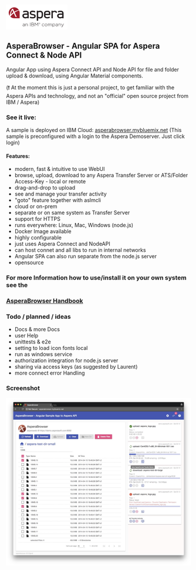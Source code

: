 ![](/doc/img/aspera.png)
## AsperaBrowser -  Angular SPA for Aspera Connect & Node API  

Angular App using Aspera Connect API and Node API for file and folder upload & download, using Angular Material components.

(:exclamation: At the moment this is just a personal project, to get familiar with the Aspera APIs and technology, and not an "official" open source project from IBM / Aspera)

### See it live:
A sample is deployed on IBM Cloud:
[asperabrowser.mybluemix.net](https://asperabrowser.mybluemix.net)
(This sample is preconfigured with a login to the Aspera Demoserver. Just click login)

#### Features:
- modern, fast & intuitive to use WebUI
- browse, upload, download to any Aspera Transfer Server or ATS/Folder Access-Key - local or remote
- drag-and-drop to upload
- see and manage your transfer activity
- "goto" feature together with aslmcli
- cloud or on-prem
- separate or on same system as Transfer Server
- support for HTTPS 
- runs everywhere: Linux, Mac, Windows (node.js)   
- Docker Image available  
- highly configurable
- just uses Aspera Connect and NodeAPI
- can host connet and all libs to run in internal networks
- Angular SPA can also run separate from the node.js server
- opensource

### For more Information how to use/install it on your own system see the  
### [AsperaBrowser Handbook](https://github.com/m67hoff/aspera-browser/wiki) 

### Todo / planned / ideas 
- Docs & more Docs
- user Help
- unittests & e2e 
- setting to load icon fonts local
- run as windows service   
- authorization integration for node.js server 
- sharing via access keys  (as suggested by Laurent)  
- more connect error Handling

### Screenshot 
![](/doc/img/browse.jpg)
